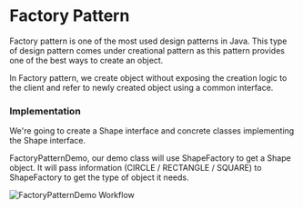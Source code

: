 # Factory Pattern
Factory pattern is one of the most used design patterns in Java. This type of design pattern comes under creational pattern as this pattern provides one of the best ways to create an object.

In Factory pattern, we create object without exposing the creation logic to the client and refer to newly created object using a common interface.

### Implementation
We're going to create a Shape interface and concrete classes implementing the Shape interface.

FactoryPatternDemo, our demo class will use ShapeFactory to get a Shape object. It will pass information (CIRCLE / RECTANGLE / SQUARE) to ShapeFactory to get the type of object it needs.

![FactoryPatternDemo Workflow](https://www.tutorialspoint.com/design_pattern/images/factory_pattern_uml_diagram.jpg)


